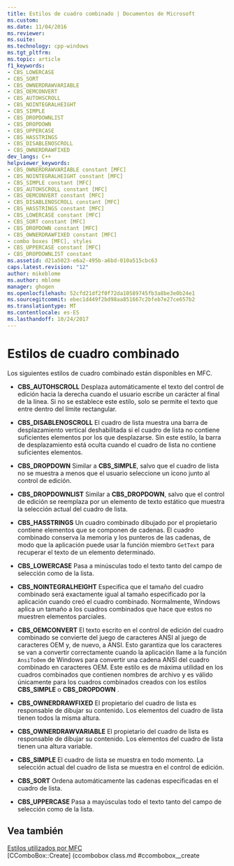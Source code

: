 ```yaml
---
title: Estilos de cuadro combinado | Documentos de Microsoft
ms.custom: 
ms.date: 11/04/2016
ms.reviewer: 
ms.suite: 
ms.technology: cpp-windows
ms.tgt_pltfrm: 
ms.topic: article
f1_keywords:
- CBS_LOWERCASE
- CBS_SORT
- CBS_OWNERDRAWVARIABLE
- CBS_OEMCONVERT
- CBS_AUTOHSCROLL
- CBS_NOINTEGRALHEIGHT
- CBS_SIMPLE
- CBS_DROPDOWNLIST
- CBS_DROPDOWN
- CBS_UPPERCASE
- CBS_HASSTRINGS
- CBS_DISABLENOSCROLL
- CBS_OWNERDRAWFIXED
dev_langs: C++
helpviewer_keywords:
- CBS_OWNERDRAWVARIABLE constant [MFC]
- CBS_NOINTEGRALHEIGHT constant [MFC]
- CBS_SIMPLE constant [MFC]
- CBS_AUTOHSCROLL constant [MFC]
- CBS_OEMCONVERT constant [MFC]
- CBS_DISABLENOSCROLL constant [MFC]
- CBS_HASSTRINGS constant [MFC]
- CBS_LOWERCASE constant [MFC]
- CBS_SORT constant [MFC]
- CBS_DROPDOWN constant [MFC]
- CBS_OWNERDRAWFIXED constant [MFC]
- combo boxes [MFC], styles
- CBS_UPPERCASE constant [MFC]
- CBS_DROPDOWNLIST constant
ms.assetid: d21a5023-e6a2-495b-a6bd-010a515cbc63
caps.latest.revision: "12"
author: mikeblome
ms.author: mblome
manager: ghogen
ms.openlocfilehash: 52cfd21df2f0f72da10589745fb3a8be3e0b24e1
ms.sourcegitcommit: ebec1d449f2bd98aa851667c2bfeb7e27ce657b2
ms.translationtype: MT
ms.contentlocale: es-ES
ms.lasthandoff: 10/24/2017
---
```

# <a name="combo-box-styles"></a>Estilos de cuadro combinado
Los siguientes estilos de cuadro combinado están disponibles en MFC.  
  
-   **CBS_AUTOHSCROLL** Desplaza automáticamente el texto del control de edición hacia la derecha cuando el usuario escribe un carácter al final de la línea. Si no se establece este estilo, solo se permite el texto que entre dentro del límite rectangular.  
  
-   **CBS_DISABLENOSCROLL** El cuadro de lista muestra una barra de desplazamiento vertical deshabilitada si el cuadro de lista no contiene suficientes elementos por los que desplazarse. Sin este estilo, la barra de desplazamiento está oculta cuando el cuadro de lista no contiene suficientes elementos.  
  
-   **CBS_DROPDOWN** Similar a **CBS_SIMPLE**, salvo que el cuadro de lista no se muestra a menos que el usuario seleccione un icono junto al control de edición.  
  
-   **CBS_DROPDOWNLIST** Similar a **CBS_DROPDOWN**, salvo que el control de edición se reemplaza por un elemento de texto estático que muestra la selección actual del cuadro de lista.  
  
-   **CBS_HASSTRINGS** Un cuadro combinado dibujado por el propietario contiene elementos que se componen de cadenas. El cuadro combinado conserva la memoria y los punteros de las cadenas, de modo que la aplicación puede usar la función miembro `GetText` para recuperar el texto de un elemento determinado.  
  
-   **CBS_LOWERCASE** Pasa a minúsculas todo el texto tanto del campo de selección como de la lista.  
  
-   **CBS_NOINTEGRALHEIGHT** Especifica que el tamaño del cuadro combinado será exactamente igual al tamaño especificado por la aplicación cuando creó el cuadro combinado. Normalmente, Windows aplica un tamaño a los cuadros combinados que hace que estos no muestren elementos parciales.  
  
-   **CBS_OEMCONVERT** El texto escrito en el control de edición del cuadro combinado se convierte del juego de caracteres ANSI al juego de caracteres OEM y, de nuevo, a ANSI. Esto garantiza que los caracteres se van a convertir correctamente cuando la aplicación llame a la función `AnsiToOem` de Windows para convertir una cadena ANSI del cuadro combinado en caracteres OEM. Este estilo es de máxima utilidad en los cuadros combinados que contienen nombres de archivo y es válido únicamente para los cuadros combinados creados con los estilos **CBS_SIMPLE** o **CBS_DROPDOWN** .  
  
-   **CBS_OWNERDRAWFIXED** El propietario del cuadro de lista es responsable de dibujar su contenido. Los elementos del cuadro de lista tienen todos la misma altura.  
  
-   **CBS_OWNERDRAWVARIABLE** El propietario del cuadro de lista es responsable de dibujar su contenido. Los elementos del cuadro de lista tienen una altura variable.  
  
-   **CBS_SIMPLE** El cuadro de lista se muestra en todo momento. La selección actual del cuadro de lista se muestra en el control de edición.  
  
-   **CBS_SORT** Ordena automáticamente las cadenas especificadas en el cuadro de lista.  
  
-   **CBS_UPPERCASE** Pasa a mayúsculas todo el texto tanto del campo de selección como de la lista.  
  
## <a name="see-also"></a>Vea también  
 [Estilos utilizados por MFC](../../mfc/reference/styles-used-by-mfc.md)   
 [CComboBox::Create] (ccombobox class.md #ccombobox__create   



